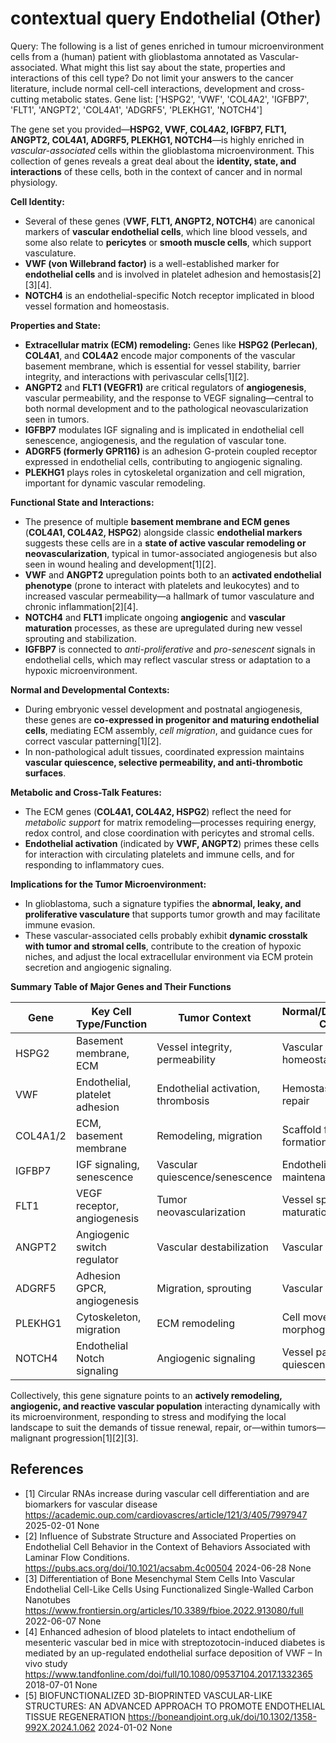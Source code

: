 # contextual query Endothelial (Other)

Query: The following is a list of genes enriched in tumour microenvironment cells from a (human) patient with glioblastoma  annotated as Vascular-associated.  What might this list say about the state, properties and interactions of this cell type?  Do not limit your answers to the cancer literature,  include normal cell-cell interactions, development and cross-cutting metabolic states.  Gene list: ['HSPG2', 'VWF', 'COL4A2', 'IGFBP7', 'FLT1', 'ANGPT2', 'COL4A1', 'ADGRF5', 'PLEKHG1', 'NOTCH4']

The gene set you provided—**HSPG2, VWF, COL4A2, IGFBP7, FLT1, ANGPT2, COL4A1, ADGRF5, PLEKHG1, NOTCH4**—is highly enriched in *vascular-associated* cells within the glioblastoma microenvironment. This collection of genes reveals a great deal about the **identity, state, and interactions** of these cells, both in the context of cancer and in normal physiology.

**Cell Identity:**
- Several of these genes (**VWF, FLT1, ANGPT2, NOTCH4**) are canonical markers of **vascular endothelial cells**, which line blood vessels, and some also relate to **pericytes** or **smooth muscle cells**, which support vasculature.
- **VWF (von Willebrand factor)** is a well-established marker for **endothelial cells** and is involved in platelet adhesion and hemostasis[2][3][4].
- **NOTCH4** is an endothelial-specific Notch receptor implicated in blood vessel formation and homeostasis.

**Properties and State:**
- **Extracellular matrix (ECM) remodeling:** Genes like **HSPG2 (Perlecan)**, **COL4A1**, and **COL4A2** encode major components of the vascular basement membrane, which is essential for vessel stability, barrier integrity, and interactions with perivascular cells[1][2].
- **ANGPT2** and **FLT1 (VEGFR1)** are critical regulators of **angiogenesis**, vascular permeability, and the response to VEGF signaling—central to both normal development and to the pathological neovascularization seen in tumors.
- **IGFBP7** modulates IGF signaling and is implicated in endothelial cell senescence, angiogenesis, and the regulation of vascular tone.
- **ADGRF5 (formerly GPR116)** is an adhesion G-protein coupled receptor expressed in endothelial cells, contributing to angiogenic signaling.
- **PLEKHG1** plays roles in cytoskeletal organization and cell migration, important for dynamic vascular remodeling.

**Functional State and Interactions:**
- The presence of multiple **basement membrane and ECM genes** (**COL4A1, COL4A2, HSPG2**) alongside classic **endothelial markers** suggests these cells are in a **state of active vascular remodeling or neovascularization**, typical in tumor-associated angiogenesis but also seen in wound healing and development[1][2].
- **VWF** and **ANGPT2** upregulation points both to an **activated endothelial phenotype** (prone to interact with platelets and leukocytes) and to increased vascular permeability—a hallmark of tumor vasculature and chronic inflammation[2][4].
- **NOTCH4** and **FLT1** implicate ongoing **angiogenic** and **vascular maturation** processes, as these are upregulated during new vessel sprouting and stabilization.
- **IGFBP7** is connected to *anti-proliferative* and *pro-senescent* signals in endothelial cells, which may reflect vascular stress or adaptation to a hypoxic microenvironment.

**Normal and Developmental Contexts:**
- During embryonic vessel development and postnatal angiogenesis, these genes are **co-expressed in progenitor and maturing endothelial cells**, mediating ECM assembly, *cell migration*, and guidance cues for correct vascular patterning[1][2].
- In non-pathological adult tissues, coordinated expression maintains **vascular quiescence, selective permeability, and anti-thrombotic surfaces**.

**Metabolic and Cross-Talk Features:**
- The ECM genes (**COL4A1, COL4A2, HSPG2**) reflect the need for *metabolic support* for matrix remodeling—processes requiring energy, redox control, and close coordination with pericytes and stromal cells.
- **Endothelial activation** (indicated by **VWF, ANGPT2**) primes these cells for interaction with circulating platelets and immune cells, and for responding to inflammatory cues.

**Implications for the Tumor Microenvironment:**
- In glioblastoma, such a signature typifies the **abnormal, leaky, and proliferative vasculature** that supports tumor growth and may facilitate immune evasion.
- These vascular-associated cells probably exhibit **dynamic crosstalk with tumor and stromal cells**, contribute to the creation of hypoxic niches, and adjust the local extracellular environment via ECM protein secretion and angiogenic signaling.

**Summary Table of Major Genes and Their Functions**

| Gene      | Key Cell Type/Function                | Tumor Context                    | Normal/Developmental Context     |
|-----------|--------------------------------------|----------------------------------|----------------------------------|
| HSPG2     | Basement membrane, ECM               | Vessel integrity, permeability   | Vascular development, homeostasis |
| VWF       | Endothelial, platelet adhesion       | Endothelial activation, thrombosis| Hemostasis, vessel repair        |
| COL4A1/2  | ECM, basement membrane               | Remodeling, migration            | Scaffold for vessel formation    |
| IGFBP7    | IGF signaling, senescence            | Vascular quiescence/senescence   | Endothelial maintenance          |
| FLT1      | VEGF receptor, angiogenesis          | Tumor neovascularization         | Vessel sprouting, maturation     |
| ANGPT2    | Angiogenic switch regulator          | Vascular destabilization         | Vascular remodeling              |
| ADGRF5    | Adhesion GPCR, angiogenesis          | Migration, sprouting             | Vascular guidance                |
| PLEKHG1   | Cytoskeleton, migration              | ECM remodeling                   | Cell movement, morphogenesis     |
| NOTCH4    | Endothelial Notch signaling          | Angiogenic signaling             | Vessel patterning, quiescence    |

Collectively, this gene signature points to an **actively remodeling, angiogenic, and reactive vascular population** interacting dynamically with its microenvironment, responding to stress and modifying the local landscape to suit the demands of tissue renewal, repair, or—within tumors—malignant progression[1][2][3].



## References

- [1] Circular RNAs increase during vascular cell differentiation and are biomarkers for vascular disease https://academic.oup.com/cardiovascres/article/121/3/405/7997947 2025-02-01 None
- [2] Influence of Substrate Structure and Associated Properties on Endothelial Cell Behavior in the Context of Behaviors Associated with Laminar Flow Conditions. https://pubs.acs.org/doi/10.1021/acsabm.4c00504 2024-06-28 None
- [3] Differentiation of Bone Mesenchymal Stem Cells Into Vascular Endothelial Cell-Like Cells Using Functionalized Single-Walled Carbon Nanotubes https://www.frontiersin.org/articles/10.3389/fbioe.2022.913080/full 2022-06-07 None
- [4] Enhanced adhesion of blood platelets to intact endothelium of mesenteric vascular bed in mice with streptozotocin-induced diabetes is mediated by an up-regulated endothelial surface deposition of VWF – In vivo study https://www.tandfonline.com/doi/full/10.1080/09537104.2017.1332365 2018-07-01 None
- [5] BIOFUNCTIONALIZED 3D-BIOPRINTED VASCULAR-LIKE STRUCTURES: AN ADVANCED APPROACH TO PROMOTE ENDOTHELIAL TISSUE REGENERATION https://boneandjoint.org.uk/doi/10.1302/1358-992X.2024.1.062 2024-01-02 None